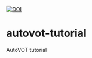 [![DOI](https://zenodo.org/badge/548032077.svg)](https://zenodo.org/badge/latestdoi/548032077)

# autovot-tutorial
AutoVOT tutorial
